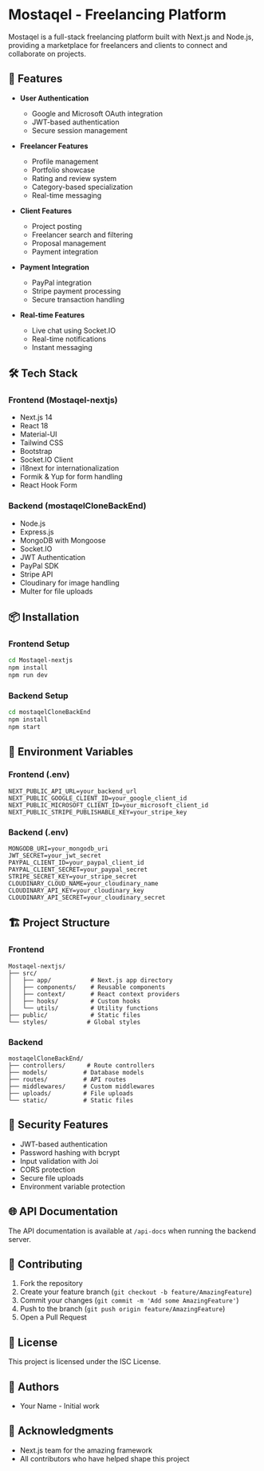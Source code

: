# Mostaqel - Freelancing Platform

Mostaqel is a full-stack freelancing platform built with Next.js and Node.js, providing a marketplace for freelancers and clients to connect and collaborate on projects.

## 🚀 Features

- **User Authentication**
  - Google and Microsoft OAuth integration
  - JWT-based authentication
  - Secure session management

- **Freelancer Features**
  - Profile management
  - Portfolio showcase
  - Rating and review system
  - Category-based specialization
  - Real-time messaging

- **Client Features**
  - Project posting
  - Freelancer search and filtering
  - Proposal management
  - Payment integration

- **Payment Integration**
  - PayPal integration
  - Stripe payment processing
  - Secure transaction handling

- **Real-time Features**
  - Live chat using Socket.IO
  - Real-time notifications
  - Instant messaging

## 🛠️ Tech Stack

### Frontend (Mostaqel-nextjs)
- Next.js 14
- React 18
- Material-UI
- Tailwind CSS
- Bootstrap
- Socket.IO Client
- i18next for internationalization
- Formik & Yup for form handling
- React Hook Form

### Backend (mostaqelCloneBackEnd)
- Node.js
- Express.js
- MongoDB with Mongoose
- Socket.IO
- JWT Authentication
- PayPal SDK
- Stripe API
- Cloudinary for image handling
- Multer for file uploads

## 📦 Installation

### Frontend Setup
```bash
cd Mostaqel-nextjs
npm install
npm run dev
```

### Backend Setup
```bash
cd mostaqelCloneBackEnd
npm install
npm start
```

## 🔧 Environment Variables

### Frontend (.env)
```
NEXT_PUBLIC_API_URL=your_backend_url
NEXT_PUBLIC_GOOGLE_CLIENT_ID=your_google_client_id
NEXT_PUBLIC_MICROSOFT_CLIENT_ID=your_microsoft_client_id
NEXT_PUBLIC_STRIPE_PUBLISHABLE_KEY=your_stripe_key
```

### Backend (.env)
```
MONGODB_URI=your_mongodb_uri
JWT_SECRET=your_jwt_secret
PAYPAL_CLIENT_ID=your_paypal_client_id
PAYPAL_CLIENT_SECRET=your_paypal_secret
STRIPE_SECRET_KEY=your_stripe_secret
CLOUDINARY_CLOUD_NAME=your_cloudinary_name
CLOUDINARY_API_KEY=your_cloudinary_key
CLOUDINARY_API_SECRET=your_cloudinary_secret
```

## 🏗️ Project Structure

### Frontend
```
Mostaqel-nextjs/
├── src/
│   ├── app/           # Next.js app directory
│   ├── components/    # Reusable components
│   ├── context/       # React context providers
│   ├── hooks/         # Custom hooks
│   └── utils/         # Utility functions
├── public/            # Static files
└── styles/           # Global styles
```

### Backend
```
mostaqelCloneBackEnd/
├── controllers/      # Route controllers
├── models/          # Database models
├── routes/          # API routes
├── middlewares/     # Custom middlewares
├── uploads/         # File uploads
└── static/          # Static files
```

## 🔐 Security Features

- JWT-based authentication
- Password hashing with bcrypt
- Input validation with Joi
- CORS protection
- Secure file uploads
- Environment variable protection

## 🌐 API Documentation

The API documentation is available at `/api-docs` when running the backend server.

## 🤝 Contributing

1. Fork the repository
2. Create your feature branch (`git checkout -b feature/AmazingFeature`)
3. Commit your changes (`git commit -m 'Add some AmazingFeature'`)
4. Push to the branch (`git push origin feature/AmazingFeature`)
5. Open a Pull Request

## 📝 License

This project is licensed under the ISC License.

## 👥 Authors

- Your Name - Initial work

## 🙏 Acknowledgments

- Next.js team for the amazing framework
- All contributors who have helped shape this project
